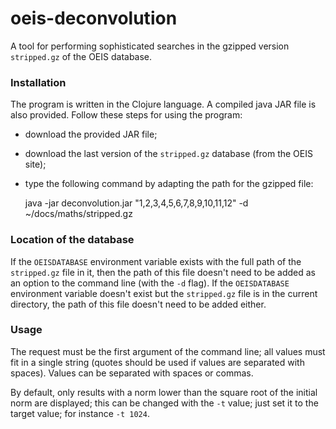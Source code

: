 # oeis-deconvolution

A tool for performing sophisticated searches in the gzipped version `stripped.gz` of the OEIS database.

### Installation

The program is written in the Clojure language. A compiled java JAR file is also provided. Follow these steps for using the program:

  * download the provided JAR file;
  * download the last version of the `stripped.gz` database (from the OEIS site);
  * type the following command by adapting the path for the gzipped file:

    java -jar deconvolution.jar "1,2,3,4,5,6,7,8,9,10,11,12" -d ~/docs/maths/stripped.gz

### Location of the database

If the `OEISDATABASE` environment variable exists with the full path of the `stripped.gz` file in it, then the path of this file doesn't need to be added as an option to the command line (with the `-d` flag). If the `OEISDATABASE` environment variable doesn't exist but the `stripped.gz` file is in the current directory, the path of this file doesn't need to be added either.

### Usage

The request must be the first argument of the command line; all values must fit in a single string (quotes should be used if values are separated with spaces). Values can be separated with spaces or commas.

By default, only results with a norm lower than the square root of the initial norm are displayed; this can be changed with the `-t` value; just set it to the target value; for instance `-t 1024`.

